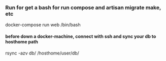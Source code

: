 ### Run for get a bash for run compose and artisan migrate make, etc
docker-compose run web /bin/bash
#### before down a docker-machine, connect with ssh and sync your db to hosthome path
rsync -azv db/ /hosthome/user/db/
